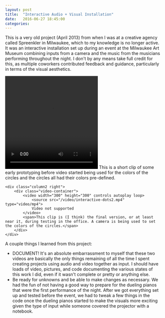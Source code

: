 ```yaml
---
layout: post
title:  "Interactive Audio + Visual Installation"
date:   2016-06-27 18:45:00
categories:
---
```


This is a very old project (April 2013) from when I was at a creative agency called Spreenkler in Milwaukee, which to my knowledge is no longer active. It was an interactive installation set up during an event at the Milwaukee Art Museum combining inputs from a camera and the music from the musicians performing throughout the night. I don't by any means take full credit for this, as multiple coworkers contributed feedback and guidance, particularly in terms of the visual aesthetics.

<div class="row">
    <div class="column2 left">
        <div class="video-container">
            <video width="300" height="300" controls autoplay loop>
                <source src="/video/interactive-dots1.mp4" type="video/mp4">
                Video not supported
            </video>
            <span>This is a short clip of some early prototyping before video started being used for the colors of the circles and the circles all had their colors pre-defined.</span>
        </div>
    </div>

    <div class="column2 right">
        <div class="video-container">
            <video width="300" height="300" controls autoplay loop>
                <source src="/video/interactive-dots2.mp4" type="video/mp4">
                Video not supported
            </video>
            <span>This clip is (I think) the final version, or at least near it, during testing in the office. A camera is being used to set the colors of the circles.</span>
        </div>
    </div>
</div>

A couple things I learned from this project:

- DOCUMENT! It's an absolute embarrassment to myself that these two videos are basically the only things remaining of all the time I spent creating projects using audio and video together as input. I should have loads of video, pictures, and code documenting the various states of this work I did, even if it wasn't complete or pretty or anything else.
- Be ready for unknowns and be able to make changes as necessary. We had the fun of not having a good way to prepare for the dueling pianos that were the first performance of the night. After we got everything set up and tested before the event, we had to tweak a few things in the code once the dueling pianos started to make the visuals more exciting given the type of input while someone covered the projector with a notebook.

<script>
    var videos = document.getElementsByTagName("video");
    for(var i=0; i<videos.length; i++) {
        videos[i].volume = 0.0;
    }
</script>
